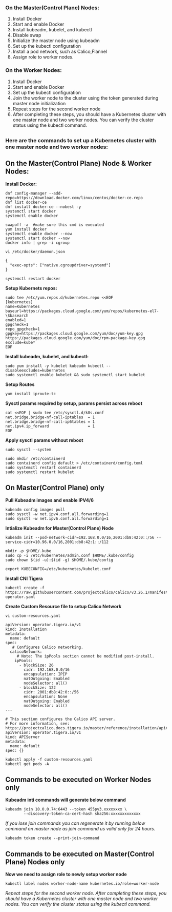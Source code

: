 ### On the Master(Control Plane) Nodes:

1. Install Docker
2. Start and enable Docker
3. Install kubeadm, kubelet, and kubectl
4. Disable swap
5. Initialize the master node using kubeadm
6. Set up the kubectl configuration
7. Install a pod network, such as Calico,Flannel
8. Assign role to worker nodes.

### On the Worker Nodes:

1. Install Docker
2. Start and enable Docker
3. Set up the kubectl configuration
4. Join the worker node to the cluster using the token generated during master node initialization
5. Repeat steps for the second worker node
6. After completing these steps, you should have a Kubernetes cluster with one master node and two worker nodes. You can verify the cluster status using the kubectl command.

##

### Here are the commands to set up a Kubernetes cluster with one master node and two worker nodes:

## On the Master(Control Plane) Node & Worker Nodes:

**Install Docker:**
```
dnf config-manager --add-repo=https://download.docker.com/linux/centos/docker-ce.repo
dnf list docker-ce
dnf install docker-ce --nobest -y
systemctl start docker
systemctl enable docker
```
```
swapoff -a  #make sure this cmd is executed
yum install docker
systemctl enable docker --now
systemctl start docker --now
docker info | grep -i cgroup
```
```
vi /etc/docker/daemon.json
 
{
  "exec-opts": ["native.cgroupdriver=systemd"]
}
```
```
systemctl restart docker
```

**Setup Kubernets repos:**

```
sudo tee /etc/yum.repos.d/kubernetes.repo <<EOF
[kubernetes]
name=Kubernetes
baseurl=https://packages.cloud.google.com/yum/repos/kubernetes-el7-\$basearch
enabled=1
gpgcheck=1
repo_gpgcheck=1
gpgkey=https://packages.cloud.google.com/yum/doc/yum-key.gpg https://packages.cloud.google.com/yum/doc/rpm-package-key.gpg
exclude=kube*
EOF
```
**Install kubeadm, kubelet, and kubectl:**
```
sudo yum install -y kubelet kubeadm kubectl --disableexcludes=kubernetes
sudo systemctl enable kubelet && sudo systemctl start kubelet

```

**Setup Routes**

```
yum install iproute-tc

```
**Sysctl params required by setup, params persist across reboot** 

```
cat <<EOF | sudo tee /etc/sysctl.d/k8s.conf
net.bridge.bridge-nf-call-iptables  = 1
net.bridge.bridge-nf-call-ip6tables = 1
net.ipv4.ip_forward                 = 1
EOF
```

**Apply sysctl params without reboot**
```
sudo sysctl --system

sudo mkdir /etc/containerd
sudo containerd config default > /etc/containerd/config.toml
sudo systemctl restart containerd
sudo systemctl restart kubelet
```

## On Master(Control Plane) only

**Pull Kubeadm images and enable IPV4/6**

```
kubeadm config images pull
sudo sysctl -w net.ipv4.conf.all.forwarding=1
sudo sysctl -w net.ipv6.conf.all.forwarding=1
```

**Intialize Kubeadm for Master(Control Plane) Node**
```
kubeadm init --pod-network-cidr=192.168.0.0/16,2001:db8:42:0::/56 --service-cidr=10.96.0.0/16,2001:db8:42:1::/112
```
```
mkdir -p $HOME/.kube
sudo cp -i /etc/kubernetes/admin.conf $HOME/.kube/config
sudo chown $(id -u):$(id -g) $HOME/.kube/config
 
export KUBECONFIG=/etc/kubernetes/kubelet.conf
```
**Install CNI Tigera**
```
kubectl create -f https://raw.githubusercontent.com/projectcalico/calico/v3.26.1/manifests/tigera-operator.yaml

```
**Create Custom Resource file to setup Calico Network**
```
vi custom-resources.yaml

```
```
apiVersion: operator.tigera.io/v1
kind: Installation
metadata:
  name: default
spec:
   # Configures Calico networking.
  calicoNetwork:
     # Note: The ipPools section cannot be modified post-install.
    ipPools:
      - blockSize: 26
        cidr: 192.168.0.0/16
        encapsulation: IPIP
        natOutgoing: Enabled
        nodeSelector: all()
      - blockSize: 122
        cidr: 2001:db8:42:0::/56
        encapsulation: None
        natOutgoing: Enabled
        nodeSelector: all()
---

# This section configures the Calico API server.
# For more information, see: https://projectcalico.docs.tigera.io/master/reference/installation/api#operator.tigera.io/v1.APIServer
apiVersion: operator.tigera.io/v1
kind: APIServer
metadata:
  name: default
spec: {}
```
```
kubectl apply -f custom-resources.yaml
kubectl get pods -A 
```

## Commands to be executed on Worker Nodes only

**Kubeadm inti commands will generate below command**
```
kubeadm join 10.0.0.74:6443 --token 455py3.xxxxxxxx \
        --discovery-token-ca-cert-hash sha256:xxxxxxxxxxxxx
```
*If you lose join commands you can regenerate it by running below command on master node as join command us valid only for 24 hours.*

```
kubeadm token create --print-join-command
```
## Commands to be executed on Master(Control Plane) Nodes only

**Now we need to assign role to newly setup worker node**

```
kubectl label nodes worker-node-name kubernetes.io/role=worker-node
```

*Repeat steps for the second worker node. After completing these steps, you should have a Kubernetes cluster with one master node and two worker nodes. You can verify the cluster status using the kubectl command.*
